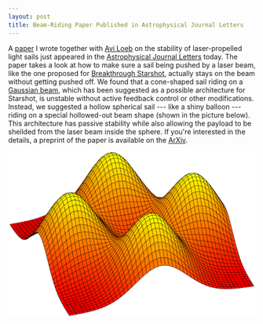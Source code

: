 ```yaml
---
layout: post
title: Beam-Riding Paper Published in Astrophysical Journal Letters
---
```


A [paper](https://arxiv.org/abs/1609.09506) I wrote together with [Avi Loeb](https://www.cfa.harvard.edu/~loeb/) on the stability of laser-propelled light sails just appeared in the [Astrophysical Journal Letters](http://iopscience.iop.org/article/10.3847/2041-8213/aa619b) today. The paper takes a look at how to make sure a sail being pushed by a laser beam, like the one proposed for [Breakthrough Starshot](https://en.wikipedia.org/wiki/Breakthrough_Initiatives#Breakthrough_Starshot), actually stays on the beam without getting pushed off. We found that a cone-shaped sail riding on a [Gaussian beam](https://en.wikipedia.org/wiki/Gaussian_beam), which has been suggested as a possible architecture for Starshot, is unstable without active feedback control or other modifications. Instead, we suggested a hollow spherical sail --- like a shiny balloon --- riding on a special hollowed-out beam shape (shown in the picture below). This architecture has passive stability while also allowing the payload to be sheilded from the laser beam inside the sphere. If you're interested in the details, a preprint of the paper is available on the [ArXiv](https://arxiv.org/abs/1609.09506).

![Beam Profile](/img/MultimodalBeam.png)

